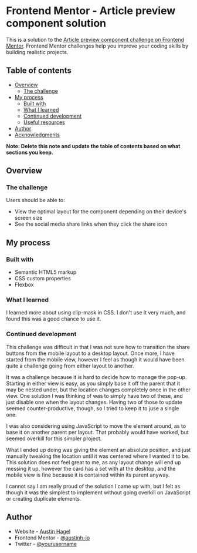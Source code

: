 # Frontend Mentor - Article preview component solution

This is a solution to the [Article preview component challenge on Frontend Mentor](https://www.frontendmentor.io/challenges/article-preview-component-dYBN_pYFT). Frontend Mentor challenges help you improve your coding skills by building realistic projects.

## Table of contents

- [Overview](#overview)
  - [The challenge](#the-challenge)
- [My process](#my-process)
  - [Built with](#built-with)
  - [What I learned](#what-i-learned)
  - [Continued development](#continued-development)
  - [Useful resources](#useful-resources)
- [Author](#author)
- [Acknowledgments](#acknowledgments)

**Note: Delete this note and update the table of contents based on what sections you keep.**

## Overview

### The challenge

Users should be able to:

- View the optimal layout for the component depending on their device's screen size
- See the social media share links when they click the share icon

## My process

### Built with

- Semantic HTML5 markup
- CSS custom properties
- Flexbox

### What I learned

I learned more about using clip-mask in CSS. I don't use it very much, and found this was a good chance to use it.

### Continued development

This challenge was difficult in that I was not sure how to transition the share buttons from the mobile layout to a desktop layout. Once more, I have started from the mobile view, however I feel as though it would have been quite a challenge going from either layout to another.

It was a challenge because it is hard to decide how to manage the pop-up. Starting in either view is easy, as you simply base it off the parent that it may be nested under, but the location changes completely once in the other view. One solution I was thinking of was to simply have two of these, and just disable one when the layout changes. Having two of those to update seemed counter-productive, though, so I tried to keep it to juse a single one.

I was also considering using JavaScript to move the element around, as to base it on another parent per layout. That probably would have worked, but seemed overkill for this simpler project.

What I ended up doing was giving the element an absolute position, and just manually tweaking the location until it was centered where I wanted it to be. This solution does not feel great to me, as any layout change will end up messing it up, however the card has a set with at the desktop, and the mobile view is fine because it is contained within its parent anyway.

I cannot say I am really proud of the solution I came up with, but I felt as though it was the simplest to implement without going overkill on JavaScript or creating duplicate elements.

## Author

- Website - [Austin Hagel](https://austinh.io)
- Frontend Mentor - [@austinh-io](https://www.frontendmentor.io/profile/austinh-io)
- Twitter - [@yourusername](https://www.twitter.com/yourusername)
